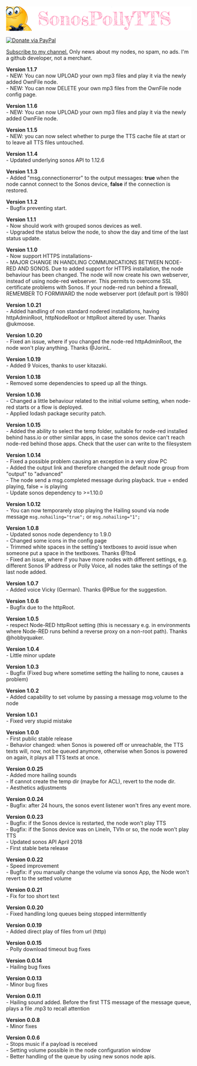 ![Sample Node](img/logo.png) 

[![Donate via PayPal](https://img.shields.io/badge/Donate-PayPal-blue.svg?style=flat-square)](https://www.paypal.me/techtoday) 

<a href="http://eepurl.com/gJm095" target="_blank">Subscribe to my channel.</a> Only news about my nodes, no spam, no ads. I'm a github developer, not a merchant.

<p>
<b>Version 1.1.7</b><br/>
- NEW: You can now UPLOAD your own mp3 files and play it via the newly added OwnFile node.<br/>
- NEW: You can now DELETE your own mp3 files from the OwnFile node config page.<br/>
</p>
<p>
<b>Version 1.1.6</b><br/>
- NEW: You can now UPLOAD your own mp3 files and play it via the newly added OwnFile node.<br/>
</p>
<p>
<b>Version 1.1.5</b><br/>
- NEW: you can now select whether to purge the TTS cache file at start or to leave all TTS files untouched.<br/>
</p>
<p>
<b>Version 1.1.4</b><br/>
- Updated underlying sonos API to 1.12.6<br/>
</p>
<p>
<b>Version 1.1.3</b><br/>
- Added "msg.connectionerror" to the output messages: <b>true</b> when the node cannot connect to the Sonos device, <b>false</b> if the connection is restored.<br/>
</p>
<p>
<b>Version 1.1.2</b><br/>
- Bugfix preventing start.<br/>
</p>
<p>
<b>Version 1.1.1</b><br/>
- Now should work with grouped sonos devices as well.<br/>
- Upgraded the status below the node, to show the day and time of the last status update.<br/>
</p>
<p>
<b>Version 1.1.0</b><br/>
- Now support HTTPS installations-<br/>
- MAJOR CHANGE IN HANDLING COMMUNICATIONS BETWEEN NODE-RED AND SONOS. Due to added support for HTTPS installation, the node behaviour has been changed. The node will now create his own webserver, instead of using node-red webserver. This permits to overcome SSL certificate problems with Sonos. If your node-red run behind a firewall, REMEMBER TO FORMWARD the node webserver port (default port is 1980)<br/>
</p>
<p>
<b>Version 1.0.21</b><br/>
- Added handling of non standard nodered installations, having httpAdminRoot, httpNodeRoot or httpRoot altered by user. Thanks @ukmoose.<br/>
</p>
<p>
<b>Version 1.0.20</b><br/>
- Fixed an issue, where if you changed the node-red httpAdminRoot, the node won't play anything. Thanks @JorinL.<br/>
</p>
<p>
<b>Version 1.0.19</b><br/>
- Added 9 Voices, thanks to user kitazaki.<br/>
</p>
<p>
<b>Version 1.0.18</b><br/>
- Removed some dependencies to speed up all the things.<br/>
</p>
<p>
<b>Version 1.0.16</b><br/>
- Changed a little behaviour related to the initial volume setting, when node-red starts or a flow is deployed.<br/>
- Applied lodash package security patch.<br/>
</p>
<p>
<b>Version 1.0.15</b><br/>
- Added the ability to select the temp folder, suitable for node-red installed behind hass.io or other similar apps, in case the sonos device can't reach node-red behind those apps. Check that the user can write to the filesystem<br/>
</p>
<p>
<b>Version 1.0.14</b><br/>
- Fixed a possible problem causing an exception in a very slow PC<br/>
- Added the output link and therefore changed the default node group from "output" to "advanced"<br/>
- The node send a msg.completed message during playback. true = ended playing, false = is playing<br/>
- Update sonos dependency to >=1.10.0
</p>
<p>
<b>Version 1.0.12</b><br/>
- You can now temporarely stop playing the Hailing sound via node message <code>msg.nohailing="true";</code> or <code>msg.nohailing="1";</code><br/>
</p>
<b>Version 1.0.8</b><br/>
- Updated sonos node dependency to 1.9.0<br/>
- Changed some icons in the config page<br/>
- Trimmed white spaces in the setting's textboxes to avoid issue when someone put a space in the textboxes. Thanks @1to4<br/>
- Fixed an issue, where if you have more nodes with different settings, e.g. different Sonos IP address or Polly Voice, all nodes take the settings of the last node added.<br/>
</p>
<p>
<b>Version 1.0.7</b><br/>
- Added voice Vicky (German). Thanks @PBue for the suggestion.<br/>
</p>
<p>
<b>Version 1.0.6</b><br/>
- Bugfix due to the httpRoot.<br/>
</p>
<p>
<b>Version 1.0.5</b><br/>
- respect Node-RED httpRoot setting (this is necessary e.g. in environments where Node-RED runs behind a reverse proxy on a non-root path). Thanks @hobbyquaker.<br/>
</p>
<p>
<b>Version 1.0.4</b><br/>
- Little minor update<br/>
</p>
<p>
<b>Version 1.0.3</b><br/>
- Bugfix (Fixed bug where sometime setting the hailing to none, causes a problem)<br/>
</p>
<p>
<b>Version 1.0.2</b><br/>
- Added capability to set volume by passing a message msg.volume to the node<br/>
</p>
<p>
<b>Version 1.0.1</b><br/>
- Fixed very stupid mistake<br/>
</p>
<p>
<b>Version 1.0.0</b><br/>
- First public stable release<br/>
- Behavior changed: when Sonos is powered off or unreachable, the TTS texts will, now, not be queued anymore, otherwise when Sonos is powered on again, it plays all TTS texts at once.
</p>
<p>
<b>Version 0.0.25</b><br/>
- Added more hailing sounds<br/>
- If cannot create the temp dir (maybe for ACL), revert to the node dir.<br/>
- Aesthetics adjustments<br/>
</p>
<p>
<b>Version 0.0.24</b><br/>
- Bugfix: after 24 hours, the sonos event listener won't fires any event more.<br/>
</p>
<p>
<b>Version 0.0.23</b><br/>
- Bugfix: if the Sonos device is restarted, the node won't play TTS<br/>
- Bugfix: if the Sonos device was on LineIn, TVIn or so, the node won't play TTS<br/>
- Updated sonos API April 2018<br/>
- First stable beta release
<br/>
</p>
<p>
<b>Version 0.0.22</b><br/>
- Speed improvement<br/>
- Bugfix: if you manually change the volume via sonos App, the Node won't revert to the setted volume
<br/>
</p>
<p>
<b>Version 0.0.21</b><br/>
- Fix for too short text
<br/>
</p>
<p>
<b>Version 0.0.20</b><br/>
- Fixed handling long queues being stopped intermittently
<br/>
</p>
<p>
<b>Version 0.0.19</b><br/>
- Added direct play of files from url (http)
<br/>
</p>
<p>
<b>Version 0.0.15</b><br/>
- Polly download timeout bug fixes
<br/>
</p>
<p>
<b>Version 0.0.14</b><br/>
- Hailing bug fixes
<br/>
</p>
<p>
<b>Version 0.0.13</b><br/>
- Minor bug fixes
<br/>
</p>
<p>
<b>Version 0.0.11</b><br/>
- Hailing sound added. Before the first TTS message of the message queue, plays a file .mp3 to recall attention
<br/>
</p>
<p>
<b>Version 0.0.8</b><br/>
- Minor fixes
<br/>
</p>
<p>
<b>Version 0.0.6</b><br/>
- Stops music if a payload is received
<br/>
- Setting volume possible in the node configuration window
<br/>
- Better handling of the queue by using new sonos node apis.
<br/>
</p>
    
